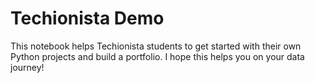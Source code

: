 # Techionista Demo

This notebook helps Techionista students to get started with their own Python projects and build a portfolio.
I hope this helps you on your data journey!
